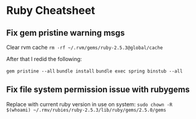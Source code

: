 # Ruby Cheatsheet

## Fix gem pristine warning msgs

Clear rvm cache
`rm -rf ~/.rvm/gems/ruby-2.5.3@global/cache`

After that I redid the following:

`gem pristine --all`
`bundle install`
`bundle exec spring binstub --all`

## Fix file system permission issue with rubygems

Replace with current ruby version in use on system:
`sudo chown -R $(whoami) ~/.rmv/rubies/ruby-2.5.3/lib/ruby/gems/2.5.0/gems`

